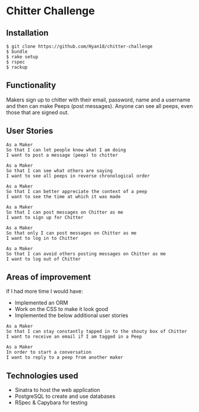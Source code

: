 Chitter Challenge
=================

Installation
-------

```
$ git clone https://github.com/Hyan18/chitter-challenge
$ bundle
$ rake setup
$ rspec
$ rackup
```

Functionality
-------

Makers sign up to chitter with their email, password, name and a username and then can make Peeps (post messages). Anyone can see all peeps, even those that are signed out.

User Stories
-------

```
As a Maker
So that I can let people know what I am doing  
I want to post a message (peep) to chitter

As a Maker
So that I can see what others are saying  
I want to see all peeps in reverse chronological order

As a Maker
So that I can better appreciate the context of a peep
I want to see the time at which it was made

As a Maker
So that I can post messages on Chitter as me
I want to sign up for Chitter

As a Maker
So that only I can post messages on Chitter as me
I want to log in to Chitter

As a Maker
So that I can avoid others posting messages on Chitter as me
I want to log out of Chitter
```

Areas of improvement
-----

If I had more time I would have:

* Implemented an ORM
* Work on the CSS to make it look good
* Implemented the below additional user stories

```
As a Maker
So that I can stay constantly tapped in to the shouty box of Chitter
I want to receive an email if I am tagged in a Peep

As a Maker
In order to start a conversation
I want to reply to a peep from another maker
```

Technologies used
-----

* Sinatra to host the web application
* PostgreSQL to create and use databases
* RSpec & Capybara for testing
